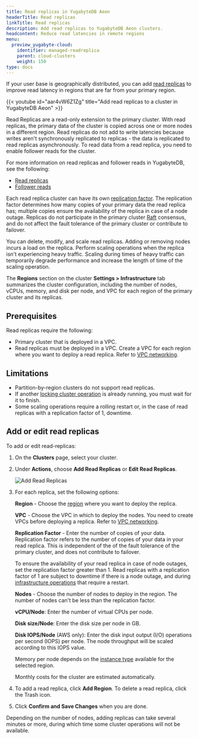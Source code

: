 ```yaml
---
title: Read replicas in YugabyteDB Aeon
headerTitle: Read replicas
linkTitle: Read replicas
description: Add read replicas to YugabyteDB Aeon clusters.
headcontent: Reduce read latencies in remote regions
menu:
  preview_yugabyte-cloud:
    identifier: managed-readreplica
    parent: cloud-clusters
    weight: 150
type: docs
---
```


If your user base is geographically distributed, you can add [read replicas](../../cloud-basics/create-clusters-topology/#read-replicas) to improve read latency in regions that are far from your primary region.

{{< youtube id="aar4vW6Z1Zg" title="Add read replicas to a cluster in YugabyteDB Aeon" >}}

Read Replicas are a read-only extension to the primary cluster. With read replicas, the primary data of the cluster is copied across one or more nodes in a different region. Read replicas do not add to write latencies because writes aren't synchronously replicated to replicas - the data is replicated to read replicas asynchronously. To read data from a read replica, you need to enable follower reads for the cluster.

For more information on read replicas and follower reads in YugabyteDB, see the following:

- [Read replicas](../../../architecture/docdb-replication/read-replicas/)
- [Follower reads](../../../explore/going-beyond-sql/follower-reads-ysql/)

Each read replica cluster can have its own [replication factor](../../../architecture/docdb-replication/replication/#replication-factor). The replication factor determines how many copies of your primary data the read replica has; multiple copies ensure the availability of the replica in case of a node outage. Replicas do not participate in the primary cluster [Raft](../../../architecture/docdb-replication/replication/#raft-replication) consensus, and do not affect the fault tolerance of the primary cluster or contribute to failover.

You can delete, modify, and scale read replicas. Adding or removing nodes incurs a load on the replica. Perform scaling operations when the replica isn't experiencing heavy traffic. Scaling during times of heavy traffic can temporarily degrade performance and increase the length of time of the scaling operation.

The **Regions** section on the cluster **Settings > Infrastructure** tab summarizes the cluster configuration, including the number of nodes, vCPUs, memory, and disk per node, and VPC for each region of the primary cluster and its replicas.

## Prerequisites

Read replicas require the following:

- Primary cluster that is deployed in a VPC.
- Read replicas must be deployed in a VPC. Create a VPC for each region where you want to deploy a read replica. Refer to [VPC networking](../../cloud-basics/cloud-vpcs/).

## Limitations

- Partition-by-region clusters do not support read replicas.
- If another [locking cluster operation](../#locking-operations) is already running, you must wait for it to finish.
- Some scaling operations require a rolling restart or, in the case of read replicas with a replication factor of 1, downtime.

## Add or edit read replicas

To add or edit read-replicas:

1. On the **Clusters** page, select your cluster.

1. Under **Actions**, choose **Add Read Replicas** or **Edit Read Replicas**.

    ![Add Read Replicas](/images/yb-cloud/managed-add-read-replicas.png)

1. For each replica, set the following options:

    **Region** - Choose the [region](../../cloud-basics/create-clusters-overview/#cloud-provider-regions) where you want to deploy the replica.

    **VPC** - Choose the VPC in which to deploy the nodes. You need to create VPCs before deploying a replica. Refer to [VPC networking](../../cloud-basics/cloud-vpcs/).

    **Replication Factor** - Enter the number of copies of your data. Replication factor refers to the number of copies of your data in your read replica. This is independent of the of the fault tolerance of the primary cluster, and does not contribute to failover.

    To ensure the availability of your read replica in case of node outages, set the replication factor greater than 1. Read replicas with a replication factor of 1 are subject to downtime if there is a node outage, and during [infrastructure operations](../#locking-operations) that require a restart.

    **Nodes** - Choose the number of nodes to deploy in the region. The number of nodes can't be less than the replication factor.

    **vCPU/Node**: Enter the number of virtual CPUs per node.

    **Disk size/Node**: Enter the disk size per node in GB.

    **Disk IOPS/Node** (AWS only): Enter the disk input output (I/O) operations per second (IOPS) per node. The node throughput will be scaled according to this IOPS value.

    Memory per node depends on the [instance type](../../cloud-basics/create-clusters-overview/#instance-types) available for the selected region.

    Monthly costs for the cluster are estimated automatically.

1. To add a read replica, click **Add Region**. To delete a read replica, click the Trash icon.

1. Click **Confirm and Save Changes** when you are done.

Depending on the number of nodes, adding replicas can take several minutes or more, during which time some cluster operations will not be available.
